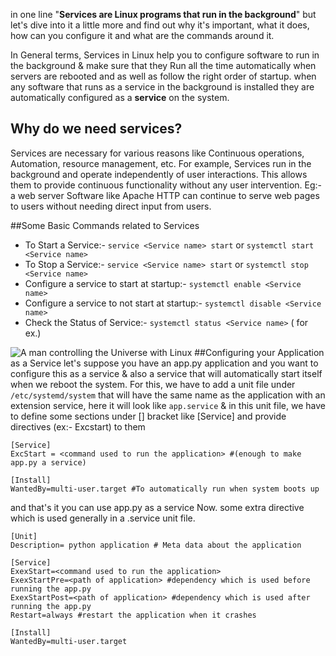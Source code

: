 in one line "**Services are Linux programs that run in the background**" but let's dive into it a little more and find out why it's important, what it does, how can you configure it and what are the commands around it.

In General terms, Services in Linux help you to configure software to run in the background & make sure that they Run all the time automatically when servers are rebooted and as well as follow the right order of startup. when any software that runs as a service in the background is installed they are automatically configured as a **service** on the system.

## Why do we need services?
Services are necessary for various reasons like Continuous operations, Automation, resource management, etc. For example, Services run in the background and operate independently of user interactions. This allows them to provide continuous functionality without any user intervention. Eg:- a web server Software like Apache HTTP can continue to serve web pages to users without needing direct input from users.

##Some Basic Commands related to Services

- To Start a Service:-
`service <Service name> start` or `systemctl start <Service name>`
- To Stop a Service:-
`service <Service name> start` or `systemctl stop <Service name>`
- Configure a service to start at startup:-
`systemctl enable <Service name>`
- Configure a service to not start at startup:-
`systemctl disable <Service name>`
- Check the Status of Service:-
`systemctl status <Service name>` ( for ex.)


![A man controlling the Universe with Linux](https://dev-to-uploads.s3.amazonaws.com/uploads/articles/u6mojlhjvwbpolsmd7ez.png)
##Configuring your Application as a Service
let's suppose you have an app.py application and you want to configure this as a service & also a service that will automatically start itself when we reboot the system. For this, we have to add a unit file under `/etc/systemd/system` that will have the same name as the application with an extension service, here it will look like `app.service` & in this unit file, we have to define some sections under [] bracket like [Service] and provide directives (ex:- Excstart) to them

```
[Service]
ExcStart = <command used to run the application> #(enough to make app.py a service)

[Install]
WantedBy=multi-user.target #To automatically run when system boots up

```
and that's it you can use app.py as a service Now. some extra directive which is used generally in a .service unit file.

```
[Unit]
Description= python application # Meta data about the application

[Service]
ExexStart=<command used to run the application>
ExexStartPre=<path of application> #dependency which is used before running the app.py
ExexStartPost=<path of application> #dependency which is used after running the app.py
Restart=always #restart the application when it crashes

[Install]
WantedBy=multi-user.target

```
